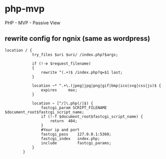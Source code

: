 # php-mvp
PHP - MVP - Passive View



## rewrite config for ngnix (same as wordpress)

```nginx
location / {
			try_files $uri $uri/ /index.php?$args;
			
			if (!-e $request_filename)
			{
				rewrite ^(.+)$ /index.php?q=$1 last;
			}

			location ~* ^.+\.(jpeg|jpg|png|gif|bmp|ico|svg|css|js)$ {
				expires     max;
			}

			location ~ [^/]\.php(/|$) {
				fastcgi_param SCRIPT_FILENAME $document_root$fastcgi_script_name;
				if (!-f $document_root$fastcgi_script_name) {
					return  404;
				}
				#Your ip and port
				fastcgi_pass    127.0.0.1:5360;
				fastcgi_index   index.php;
				include         fastcgi_params;
			}
		}
```


